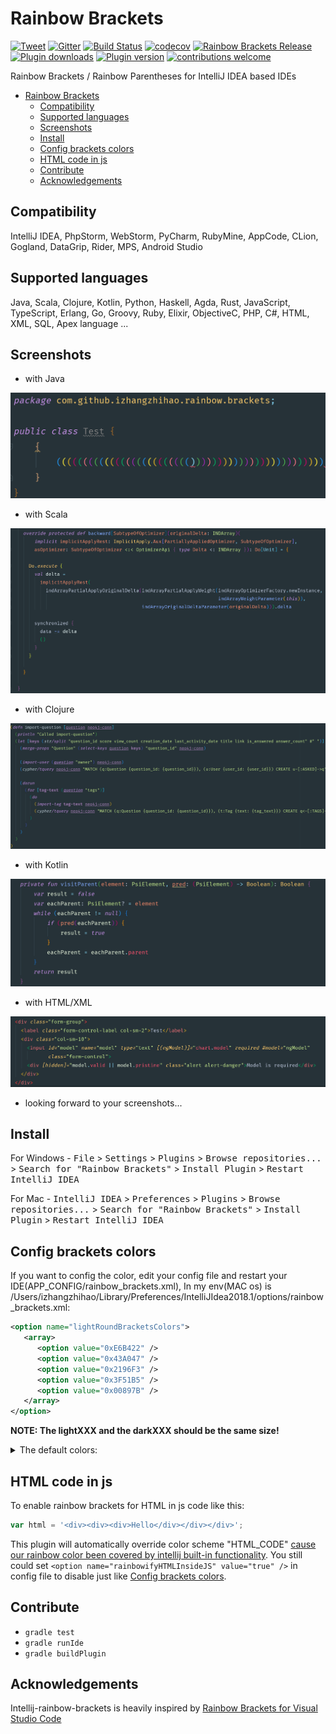 # Rainbow Brackets

[![Tweet](https://img.shields.io/twitter/url/http/shields.io.svg?style=flat-square&logo=twitter)](https://twitter.com/intent/tweet?text=Rainbowify+your+IDE&url=https://github.com/izhangzhihao/intellij-rainbow-brackets&via=izhangzhihao&hashtags=rainbow,IntelliJIDEA,DriveToDevelop,idea,developers) [![Gitter](https://img.shields.io/gitter/room/izhangzhihao/intellij-rainbow-brackets.svg?style=flat-square)](https://gitter.im/izhangzhihao/intellij-rainbow-brackets) [![Build Status](https://img.shields.io/circleci/project/github/izhangzhihao/intellij-rainbow-brackets/IC-2017.2.svg?style=flat-square)](https://circleci.com/gh/izhangzhihao/intellij-rainbow-brackets) [![codecov](https://img.shields.io/codecov/c/github/izhangzhihao/intellij-rainbow-brackets/IC-2017.2.svg?style=flat-square)](https://codecov.io/gh/izhangzhihao/intellij-rainbow-brackets) [![Rainbow Brackets Release](https://img.shields.io/github/release/izhangzhihao/intellij-rainbow-brackets.svg?style=flat-square)](https://plugins.jetbrains.com/plugin/10080-rainbow-brackets) [![Plugin downloads](https://img.shields.io/jetbrains/plugin/d/10080-rainbow-brackets.svg?style=flat-square)](https://plugins.jetbrains.com/plugin/10080-rainbow-brackets) [![Plugin version](https://img.shields.io/jetbrains/plugin/v/10080-rainbow-brackets.svg?style=flat-square)](https://plugins.jetbrains.com/plugin/10080-rainbow-brackets) [![contributions welcome](https://img.shields.io/badge/contributions-welcome-brightgreen.svg?style=flat-square)](https://github.com/izhangzhihao/intellij-rainbow-brackets/issues)

Rainbow Brackets / Rainbow Parentheses for IntelliJ IDEA based IDEs

- [Rainbow Brackets](#rainbow-brackets)
    - [Compatibility](#compatibility)
    - [Supported languages](#supported-languages)
    - [Screenshots](#screenshots)
    - [Install](#install)
    - [Config brackets colors](#config-brackets-colors)
    - [HTML code in js](#html-code-in-js)
    - [Contribute](#contribute)
    - [Acknowledgements](#acknowledgements)

## Compatibility

IntelliJ IDEA, PhpStorm, WebStorm, PyCharm, RubyMine, AppCode, CLion, Gogland, DataGrip, Rider, MPS, Android Studio

## Supported languages

Java, Scala, Clojure, Kotlin, Python, Haskell, Agda, Rust, JavaScript, TypeScript, Erlang, Go, Groovy, Ruby, Elixir, ObjectiveC, PHP, C#, HTML, XML, SQL, Apex language ...

## Screenshots

* with Java

![](./screenshots/with-material-theme-ui.png)

* with Scala

![](./screenshots/with-scala.png)

* with Clojure

![](./screenshots/with-Clojure.png)

* with Kotlin

![](./screenshots/with-kotlin.png)

* with HTML/XML

![](./screenshots/with-HTML.png)

* looking forward to your screenshots...

## Install

For Windows - <kbd>File</kbd> > <kbd>Settings</kbd> > <kbd>Plugins</kbd> > <kbd>Browse repositories...</kbd> > <kbd>Search for "Rainbow Brackets"</kbd> > <kbd>Install Plugin</kbd> > <kbd>Restart IntelliJ IDEA</kbd>

For Mac - <kbd>IntelliJ IDEA</kbd> > <kbd>Preferences</kbd> > <kbd>Plugins</kbd> > <kbd>Browse repositories...</kbd> > <kbd>Search for "Rainbow Brackets"</kbd> > <kbd>Install Plugin</kbd>  > <kbd>Restart IntelliJ IDEA</kbd>

## Config brackets colors

If you want to config the color, edit your config file and restart your IDE(APP_CONFIG/rainbow_brackets.xml), In my env(MAC os) is /Users/izhangzhihao/Library/Preferences/IntelliJIdea2018.1/options/rainbow_brackets.xml:

```xml
<option name="lightRoundBracketsColors">
   <array>
      <option value="0xE6B422" />
      <option value="0x43A047" />
      <option value="0x2196F3" />
      <option value="0x3F51B5" />
      <option value="0x00897B" />
   </array>
</option>
```

**NOTE: The lightXXX and the darkXXX should be the same size!**


<details>
    <summary>The default colors:</summary>

```kotlin
var lightRoundBracketsColors = arrayOf(
        "0xE66A01",
        "0x1B5E20",
        "0x006BE7",
        "0x283593",
        "0x004D40"
)

var darkRoundBracketsColors = arrayOf(
        "0xE6B422",
        "0x43A047",
        "0x2196F3",
        "0x3F51B5",
        "0x00897B"
)

var lightSquareBracketsColors = arrayOf(
        "0x0B9087",
        "0x827717",
        "0x6444E6"
)

var darkSquareBracketsColors = arrayOf(
        "0x33CCFF",
        "0xD4E157",
        "0x8080FF"
)

var lightSquigglyBracketsColors = arrayOf(
        "0x0057D2",
        "0x558B2F",
        "0xFF6D27"
)

var darkSquigglyBracketsColors = arrayOf(
        "0x1976D2",
        "0x8BC34A",
        "0xFF9863"
)

var lightAngleBracketsColor = lightRoundBracketsColors
var darkAngleBracketsColor = darkRoundBracketsColors
```

</details>

## HTML code in js

To enable rainbow brackets for HTML in js code like this:

```javascript
var html = '<div><div><div>Hello</div></div></div>';
```

This plugin will automatically override color scheme "HTML_CODE" [cause our rainbow color been covered by intellij built-in functionality](https://intellij-support.jetbrains.com/hc/en-us/community/posts/360000117450-My-HighlightVisitor-been-covered-by-intellij-built-in-functionality).
You still could set `<option name="rainbowifyHTMLInsideJS" value="true" />` in config file to disable just like [Config brackets colors](#config-brackets-colors).

## Contribute

* `gradle test`
* `gradle runIde`
* `gradle buildPlugin`

## Acknowledgements

Intellij-rainbow-brackets is heavily inspired by [Rainbow Brackets for Visual Studio Code](https://marketplace.visualstudio.com/items?itemName=2gua.rainbow-brackets)
